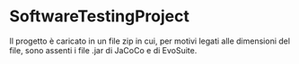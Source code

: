 # SoftwareTestingProject
Il progetto è caricato in un file zip in cui, per motivi legati alle dimensioni del file, sono assenti i file .jar di JaCoCo e di EvoSuite.
